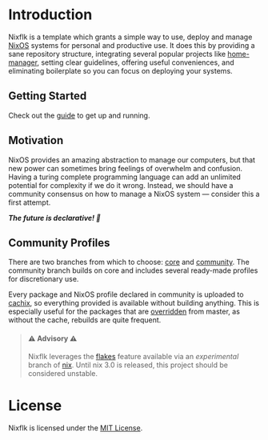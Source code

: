 # Introduction
Nixflk is a template which grants a simple way to use, deploy and manage
[NixOS][nixos] systems for personal and productive use. It does this by
providing a sane repository structure, integrating several popular projects
like [home-manager][home-manager], setting clear guidelines, offering useful
conveniences, and eliminating boilerplate so you can focus on deploying your
systems.

## Getting Started
Check out the [guide](https://flk.nrdxp.dev/doc/start) to get up and running.

## Motivation
NixOS provides an amazing abstraction to manage our computers, but that new
power can sometimes bring feelings of overwhelm and confusion. Having a turing
complete programming language can add an unlimited potential for complexity if
we do it wrong. Instead, we should have a community consensus on how to manage
a NixOS system — consider this a first attempt.

___The future is declarative! 🎉___

## Community Profiles
There are two branches from which to choose: [core][core] and
[community][community]. The community branch builds on core and includes
several ready-made profiles for discretionary use.

Every package and NixOS profile declared in community is uploaded to
[cachix](./cachix), so everything provided is available without building
anything. This is especially useful for the packages that are
[overridden](./overrides) from master, as without the cache, rebuilds are
quite frequent.

> #### ⚠ Advisory ⚠
> Nixflk leverages the [flakes][flakes] feature available via an _experimental_
> branch of [nix][nix]. Until nix 3.0 is released, this project should be
> considered unstable.

# License
Nixflk is licensed under the [MIT License](https://mit-license.org).

[nix]: https://nixos.org/manual/nix/stable
[nixos]: https://nixos.org/manual/nixos/stable
[home-manager]: https://nix-community.github.io/home-manager
[flakes]: https://nixos.wiki/wiki/Flakes
[core]: https://github.com/nrdxp/nixflk
[community]: https://github.com/nrdxp/nixflk/tree/community
